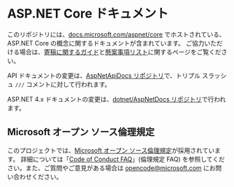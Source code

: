 # <a name="aspnet-core-docs"></a>ASP.NET Core ドキュメント

このリポジトリには、[docs.microsoft.com/aspnet/core](https://docs.microsoft.com/aspnet/core) でホストされている、ASP.NET Core の概念に関するドキュメントが含まれています。 ご協力いただける場合は、[寄稿に関するガイド](CONTRIBUTING.md)と[懸案事項リスト](https://github.com/dotnet/AspNetCore.Docs/issues)に関するページをご覧ください。

API ドキュメントの変更は、[AspNetApiDocs リポジトリ](https://github.com/dotnet/AspNetApiDocs)で、トリプル スラッシュ `///` コメントに対して行われます。

ASP.NET 4.x ドキュメントの変更は、[dotnet/AspNetDocs リポジトリ](https://github.com/dotnet/AspNetDocs)で行われます。

## <a name="microsoft-open-source-code-of-conduct"></a>Microsoft オープン ソース倫理規定

このプロジェクトでは、[Microsoft オープン ソース倫理規定](https://opensource.microsoft.com/codeofconduct/)が採用されています。
詳細については「[Code of Conduct FAQ](https://opensource.microsoft.com/codeofconduct/faq/)」(倫理規定 FAQ) を参照してください。また、ご質問やご意見がある場合は [opencode@microsoft.com](mailto:opencode@microsoft.com) にお問い合わせください。
